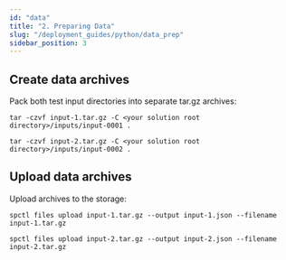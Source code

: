 ```yaml
---
id: "data"
title: "2. Preparing Data"
slug: "/deployment_guides/python/data_prep"
sidebar_position: 3
---
```


## Create data archives

Pack both test input directories into separate tar.gz archives:

```
tar -czvf input-1.tar.gz -C <your solution root directory>/inputs/input-0001 .
```

```
tar -czvf input-2.tar.gz -C <your solution root directory>/inputs/input-0002 .
```

## Upload data archives

Upload archives to the storage:

```
spctl files upload input-1.tar.gz --output input-1.json --filename input-1.tar.gz
```

```
spctl files upload input-2.tar.gz --output input-2.json --filename input-2.tar.gz
```
